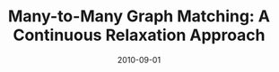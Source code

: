 ---
title: "Many-to-Many Graph Matching: A Continuous Relaxation Approach"
collection: publications
permalink: /publications/2010-09-01-Many-to-Many-Graph-Matching-A-Continuous-Relaxation-Approach
date: 2010-09-01
paperurl: 'https://doi.org/10.1007/978-3-642-15939-8_33'
code: 'https://projects.cbio.mines-paristech.fr/graphm/'
citation: 'M.&nbsp;Zaslavskiy, F.&nbsp;R. Bach, &amp; J.-P. Vert.
Many-to-many graph matching: a continuous relaxation approach.
In J.&nbsp;Balc<span class="bibtex-protected">á</span>zar, F.&nbsp;Bonchi, A.&nbsp;Gionis, &amp; M.&nbsp;Sebag (Eds), <em>Machine Learning and Knowledge Discovery in Databases</em>, volume 6323 of Lecture Notes in Computer Science, 515&ndash;530. Springer Berlin / Heidelberg, 2010.'
---